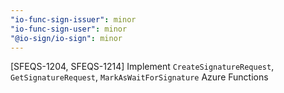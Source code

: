```yaml
---
"io-func-sign-issuer": minor
"io-func-sign-user": minor
"@io-sign/io-sign": minor
---
```


[SFEQS-1204, SFEQS-1214] Implement `CreateSignatureRequest`, `GetSignatureRequest`, `MarkAsWaitForSignature` Azure Functions
